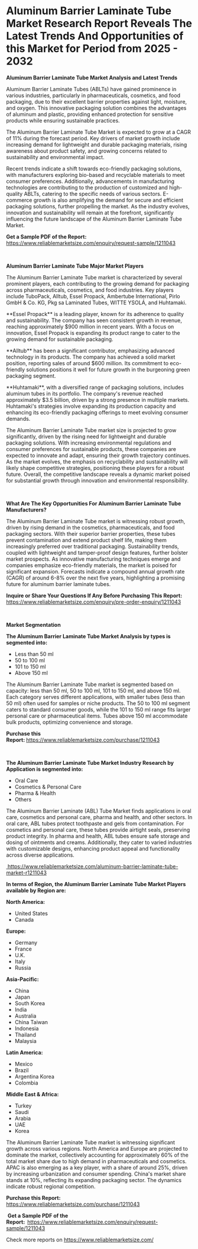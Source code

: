 <p><h1>Aluminum Barrier Laminate Tube Market Research Report Reveals The Latest Trends And Opportunities of this Market for Period from 2025 - 2032</h1></p><p><strong>Aluminum Barrier Laminate Tube Market Analysis and Latest Trends</strong></p>
<p><p>Aluminum Barrier Laminate Tubes (ABLTs) have gained prominence in various industries, particularly in pharmaceuticals, cosmetics, and food packaging, due to their excellent barrier properties against light, moisture, and oxygen. This innovative packaging solution combines the advantages of aluminum and plastic, providing enhanced protection for sensitive products while ensuring sustainable practices.</p><p>The Aluminum Barrier Laminate Tube Market is expected to grow at a CAGR of 11% during the forecast period. Key drivers of market growth include increasing demand for lightweight and durable packaging materials, rising awareness about product safety, and growing concerns related to sustainability and environmental impact. </p><p>Recent trends indicate a shift towards eco-friendly packaging solutions, with manufacturers exploring bio-based and recyclable materials to meet consumer preferences. Additionally, advancements in manufacturing technologies are contributing to the production of customized and high-quality ABLTs, catering to the specific needs of various sectors. E-commerce growth is also amplifying the demand for secure and efficient packaging solutions, further propelling the market. As the industry evolves, innovation and sustainability will remain at the forefront, significantly influencing the future landscape of the Aluminum Barrier Laminate Tube Market.</p></p>
<p><strong>Get a Sample PDF of the Report:&nbsp;</strong> <a href="https://www.reliablemarketsize.com/enquiry/request-sample/1211043?utm_campaign=2041&utm_medium=2&utm_source=Github&utm_content=ia&utm_term=24032025&utm_id=aluminum-barrier-laminate-tube">https://www.reliablemarketsize.com/enquiry/request-sample/1211043</a></p>
<p>&nbsp;</p>
<p><strong>Aluminum Barrier Laminate Tube Major Market Players</strong></p>
<p><p>The Aluminum Barrier Laminate Tube market is characterized by several prominent players, each contributing to the growing demand for packaging across pharmaceuticals, cosmetics, and food industries. Key players include TuboPack, Alltub, Essel Propack, Ambertube International, Pirlo GmbH & Co. KG, Pkg sa Laminated Tubes, WITTE YSOLÁ, and Huhtamaki.</p><p>**Essel Propack** is a leading player, known for its adherence to quality and sustainability. The company has seen consistent growth in revenue, reaching approximately $900 million in recent years. With a focus on innovation, Essel Propack is expanding its product range to cater to the growing demand for sustainable packaging.</p><p>**Alltub** has been a significant contributor, emphasizing advanced technology in its products. The company has achieved a solid market position, reporting sales of around $600 million. Its commitment to eco-friendly solutions positions it well for future growth in the burgeoning green packaging segment.</p><p>**Huhtamaki**, with a diversified range of packaging solutions, includes aluminum tubes in its portfolio. The company's revenue reached approximately $3.5 billion, driven by a strong presence in multiple markets. Huhtamaki's strategies involve expanding its production capacity and enhancing its eco-friendly packaging offerings to meet evolving consumer demands.</p><p>The Aluminum Barrier Laminate Tube market size is projected to grow significantly, driven by the rising need for lightweight and durable packaging solutions. With increasing environmental regulations and consumer preferences for sustainable products, these companies are expected to innovate and adapt, ensuring their growth trajectory continues. As the market evolves, the emphasis on recyclability and sustainability will likely shape competitive strategies, positioning these players for a robust future. Overall, the competitive landscape reveals a dynamic market poised for substantial growth through innovation and environmental responsibility.</p></p>
<p>&nbsp;</p>
<p><strong>What Are The Key Opportunities For Aluminum Barrier Laminate Tube Manufacturers?</strong></p>
<p><p>The Aluminum Barrier Laminate Tube market is witnessing robust growth, driven by rising demand in the cosmetics, pharmaceuticals, and food packaging sectors. With their superior barrier properties, these tubes prevent contamination and extend product shelf life, making them increasingly preferred over traditional packaging. Sustainability trends, coupled with lightweight and tamper-proof design features, further bolster market prospects. As innovative manufacturing techniques emerge and companies emphasize eco-friendly materials, the market is poised for significant expansion. Forecasts indicate a compound annual growth rate (CAGR) of around 6-8% over the next five years, highlighting a promising future for aluminum barrier laminate tubes.</p></p>
<p><strong>Inquire or Share Your Questions If Any Before Purchasing This Report:</strong> <a href="https://www.reliablemarketsize.com/enquiry/pre-order-enquiry/1211043?utm_campaign=2041&utm_medium=2&utm_source=Github&utm_content=ia&utm_term=24032025&utm_id=aluminum-barrier-laminate-tube">https://www.reliablemarketsize.com/enquiry/pre-order-enquiry/1211043</a></p>
<p>&nbsp;</p>
<p><strong>Market Segmentation</strong></p>
<p><strong>The Aluminum Barrier Laminate Tube Market Analysis by types is segmented into:</strong></p>
<p><ul><li>Less than 50 ml</li><li>50 to 100 ml</li><li>101 to 150 ml</li><li>Above 150 ml</li></ul></p>
<p><p>The Aluminum Barrier Laminate Tube market is segmented based on capacity: less than 50 ml, 50 to 100 ml, 101 to 150 ml, and above 150 ml. Each category serves different applications, with smaller tubes (less than 50 ml) often used for samples or niche products. The 50 to 100 ml segment caters to standard consumer goods, while the 101 to 150 ml range fits larger personal care or pharmaceutical items. Tubes above 150 ml accommodate bulk products, optimizing convenience and storage.</p></p>
<p><strong>Purchase this Report:&nbsp;</strong><a href="https://www.reliablemarketsize.com/purchase/1211043?utm_campaign=2041&utm_medium=2&utm_source=Github&utm_content=ia&utm_term=24032025&utm_id=aluminum-barrier-laminate-tube">https://www.reliablemarketsize.com/purchase/1211043</a></p>
<p>&nbsp;</p>
<p><strong>The Aluminum Barrier Laminate Tube Market Industry Research by Application is segmented into:</strong></p>
<p><ul><li>Oral Care</li><li>Cosmetics & Personal Care</li><li>Pharma & Health</li><li>Others</li></ul></p>
<p><p>The Aluminum Barrier Laminate (ABL) Tube Market finds applications in oral care, cosmetics and personal care, pharma and health, and other sectors. In oral care, ABL tubes protect toothpaste and gels from contamination. For cosmetics and personal care, these tubes provide airtight seals, preserving product integrity. In pharma and health, ABL tubes ensure safe storage and dosing of ointments and creams. Additionally, they cater to varied industries with customizable designs, enhancing product appeal and functionality across diverse applications.</p></p>
<p><a href="https://www.reliablemarketsize.com/aluminum-barrier-laminate-tube-market-r1211043?utm_campaign=2041&utm_medium=2&utm_source=Github&utm_content=ia&utm_term=24032025&utm_id=aluminum-barrier-laminate-tube">&nbsp;https://www.reliablemarketsize.com/aluminum-barrier-laminate-tube-market-r1211043</a></p>
<p><strong>In terms of Region, the Aluminum Barrier Laminate Tube Market Players available by Region are:</strong></p>
<p>
    <p> <strong> North America: </strong>
        <ul>
            <li>United States</li>
            <li>Canada</li>
        </ul>
        </p> 
    <p> <strong> Europe: </strong>
        <ul>
            <li>Germany</li>
            <li>France</li>
            <li>U.K.</li>
            <li>Italy</li>
            <li>Russia</li>
        </ul>
        </p> 
    <p> <strong> Asia-Pacific: </strong>
        <ul>
            <li>China</li>
            <li>Japan</li>
            <li>South Korea</li>
            <li>India</li>
            <li>Australia</li>
            <li>China Taiwan</li>
            <li>Indonesia</li>
            <li>Thailand</li>
            <li>Malaysia</li>
        </ul>
        </p> 
    <p> <strong> Latin America: </strong>
        <ul>
            <li>Mexico</li>
            <li>Brazil</li>
            <li>Argentina Korea</li>
            <li>Colombia</li>
        </ul>
        </p> 
    <p> <strong> Middle East & Africa: </strong>
        <ul>
            <li>Turkey</li>
            <li>Saudi</li>
            <li>Arabia</li>
            <li>UAE</li>
            <li>Korea</li>
        </ul>
    </p>
    </p>
<p><p>The Aluminum Barrier Laminate Tube market is witnessing significant growth across various regions. North America and Europe are projected to dominate the market, collectively accounting for approximately 60% of the total market share due to high demand in pharmaceuticals and cosmetics. APAC is also emerging as a key player, with a share of around 25%, driven by increasing urbanization and consumer spending. China's market share stands at 10%, reflecting its expanding packaging sector. The dynamics indicate robust regional competition.</p></p>
<p><strong>Purchase this Report: </strong><a href="https://www.reliablemarketsize.com/purchase/1211043?utm_campaign=2041&utm_medium=2&utm_source=Github&utm_content=ia&utm_term=24032025&utm_id=aluminum-barrier-laminate-tube">https://www.reliablemarketsize.com/purchase/1211043</a></p>
<p>&nbsp;<strong>Get a Sample PDF of the Report:&nbsp;&nbsp;</strong><a href="https://www.reliablemarketsize.com/enquiry/request-sample/1211043?utm_campaign=2041&utm_medium=2&utm_source=Github&utm_content=ia&utm_term=24032025&utm_id=aluminum-barrier-laminate-tube">https://www.reliablemarketsize.com/enquiry/request-sample/1211043</a></p>
<p><strong></strong></p>
<p>Check more reports on <a href="https://www.reliablemarketsize.com/?utm_campaign=2041&utm_medium=2&utm_source=Github&utm_content=ia&utm_term=24032025&utm_id=aluminum-barrier-laminate-tube">https://www.reliablemarketsize.com/</a></p>
